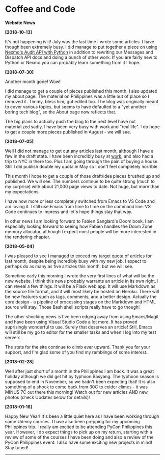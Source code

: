 # Coffee and Code

**Website News**

**[2018-10-13]**

It's not happening is it! July was the last time I wrote some
articles. I have though been extremely busy. I did manage to put
together a piece on using [Nexmo's Audit API with
Python](https://www.nexmo.com/blog/2018/10/09/get-nexmo-audit-events-with-python-dr/)
in addition to rewriting our Messages and Dispatch API docs and doing
a bunch of other work. If you are fairly new to Python or Nexmo you
can probably learn something from it I hope. 

**[2018-07-30]**

Another month gone! Wow! 

I did manage to get a couple of pieces published this month. I also
updated my about page. The material on Philippines was a little out of
place so I removed it. Timmy, bless him, got edited too. The blog was
originally meant to cover various topics, but seems to have defaulted
to a "yet another boring tech blog", so the About page now reflects
that.

The big plans to actually push the blog to the next level have not
materialized sadly. I have been very busy with work and "real life". I
do hope to get a couple more pieces published in August - we will see.

**[2018-07-05]**

Well I did not manage to get out any articles last month, although I
have a few in the draft state. I have been incredibly busy at
[work](https://developer.nexmo.com/team), and also had a trip to NYC
in there too. Plus I am going through the pain of buying a
house. Still I did publish double my quota in May so I don't feel
completely horrible.

This month I hope to get a couple of those draft/idea pieces brushed
up and published. We will see. The numbers continue to be quite strong
(much to my surprise) with about 21,000 page views to date. Not huge,
but more than my expectations.

I have now more or less completely switched from Emacs to VS Code and
am loving it. I still use Emacs from time to time on the command
line. VS Code continues to impress and let's hope things stay that
way.

In other news I am looking forward to Fabien Sanglard's Doom book. I
am especially looking forward to seeing how Fabien handles the Doom
Zone memory allocator, although I expect most people will be more
interested in the rendering chapter.

**[2018-05-04]**

I was pleased to see I managed to exceed my target quota of articles
for last month, despite being incredibly busy with my new job. I
expect to perhaps do as many as five articles this month, but we will
see.

Sometime early this morning I wrote the very first lines of what will
be the new website. I think this news probably warrants an article in
its own right. I can reveal a few things. It will be a Flask web
app. It will use Markdown as the source file format, and it will most
likely be hosted on Heroku. There will be new features such as tags,
comments, and a better design. Actually the core design - a pipeline
of processing stages on the Markdown and HTML source will stay. Those
Bash shell scripts really have to go though!

The other shocking news is I've been edging away from using
Emacs/Magit and have been using Visual Studio Code a lot more. It has
proved suprisingly wonderful to use. Surely that deserves an article!
Still, Emacs will still be my go to editor for the smaller tasks and
when I log into my test servers.

The stats for the site continue to climb ever upward. Thank you for
your support, and I'm glad some of you find my ramblings of some
interest.

**[2018-02-28]**

Well after just short of a month in the Philippines I am back. It was
a great holiday although we did get hit by typhoon Basyang. The
typhoon season is supposed to end in November, so we hadn't been
expecting that! It is also something of a shock to come back from 30C
to colder climes - it was MINUS 7C out there this morning! Watch out
for new articles AND new photos (check Updates below for details)!

**[2018-01-16]**

Happy New Year! It's been a little quiet here as I have been working
through some Udemy courses. I have also been prepping for my upcoming
Philippines trip. I really am excited to be attending PyCon
Philippines this year. However, I do expect things to pick up on my
return, starting with a review of some of the courses I have been
doing and also a review of the PyCon Philippines event. I also have
some exciting new projects in mind! Stay tuned! 

---

